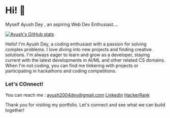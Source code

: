 # Hi! :wave:
Myself Ayush Dey , an aspiring Web Dev Enthusiast....

[![Ayush's GitHub stats](https://github-readme-stats.vercel.app/api?username=adx04)](https://github.com/anuraghazra/github-readme-stats)

Hello! I'm Ayush Dey, a coding enthusiast with a passion for solving complex problems. I love diving into new projects and finding creative solutions. I'm always eager to learn and grow as a developer, staying current with the latest developments in AI/ML and other related CS domains. When I'm not coding, you can find me tinkering with projects or participating in hackathons and coding competitions.

### Let's COnnect!

You can reach me : [ayush2004dey@gmail.com](mailto:ayush2004dey@gmail.com)
[Linkedin](https://www.linkedin.com/in/ayush-dey-36919825a/) 
[HackerRank](https://www.hackerrank.com/profile/adx04)



Thank you for visiting my portfolio. Let's connect and see what we can build together!

